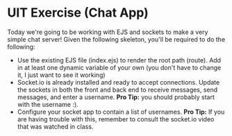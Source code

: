 # UIT Exercise (Chat App)

Today we're going to be working with EJS and sockets to make a very simple chat server!  Given the following skeleton, you'll be required to do the following:

  - Use the existing EJS file (index.ejs) to render the root path (route). Add in at least one dynamic variable of your own (you don't have to change it, I just want to see it working)
  - Socket.io is already installed and ready to accept connections. Update the sockets in both the front and back end to receive messages, send messages, and enter a username.  **Pro Tip:** you should probably start with the username :).
  - Configure your socket app to contain a list of usernames. **Pro Tip:** If you are having trouble with this, remember to consult the socket.io video that was watched in class.
